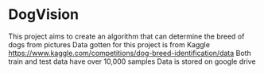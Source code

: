 # DogVision
This project aims to create an algorithm that can determine the breed of dogs from pictures
Data gotten for this project is from Kaggle https://www.kaggle.com/competitions/dog-breed-identification/data
Both train and test data have over 10,000 samples
Data is stored on google drive
